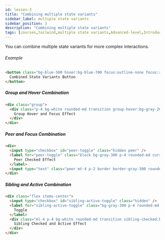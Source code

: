 ```yaml
---
id: lesson-3
title: "Combining multiple state variants"
sidebar_label: multiple state variants
sidebar_position: 3
description: "Combining multiple state variants"
tags: [courses,tailwind,multiple state variants,Advanced-level,Introduction]
---  
```

 
You can combine multiple state variants for more complex interactions.

###### Example
```html
<button class="bg-blue-500 hover:bg-blue-700 focus:outline-none focus:ring-2 focus:ring-blue-300 active:bg-blue-800 disabled:bg-gray-400 disabled:cursor-not-allowed text-white font-bold py-2 px-4 rounded">
  Combined State Variants Button
</button>
```

##### Group and Hover Combination
```html
<div class="group">
  <div class="p-4 bg-white rounded-md transition group-hover:bg-gray-200 group-focus:bg-gray-300">
    Group Hover and Focus Effect
  </div>
</div>
```

##### Peer and Focus Combination
```html
<div>
  <input type="checkbox" id="peer-toggle" class="hidden peer" />
  <label for="peer-toggle" class="block bg-gray-300 p-4 rounded-md cursor-pointer peer-checked:bg-blue-500">
    Peer Checked Effect
  </label>
  <input type="text" class="peer mt-4 p-2 border border-gray-300 rounded-md peer-focus:border-blue-500" placeholder="Focus to change border color" />
</div>
```

##### Sibling and Active Combination
```html
<div class="flex items-center">
  <input type="checkbox" id="sibling-active-toggle" class="hidden" />
  <label for="sibling-active-toggle" class="bg-gray-300 p-4 rounded-md cursor-pointer">
    Toggle
  </label>
  <div class="ml-4 p-4 bg-white rounded-md transition sibling-checked:bg-gray-200 sibling-active:bg-gray-400">
    Sibling Checked and Active Effect
  </div>
</div>
```
